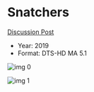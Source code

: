 # Snatchers

[Discussion Post](https://www.avsforum.com/threads/bass-eq-for-filtered-movies.2995212/post-59257566)

* Year: 2019
* Format: DTS-HD MA 5.1

![img 0](https://i.imgur.com/0H0r80R.jpg)

![img 1](https://i.imgur.com/AzaLpZf.png)

